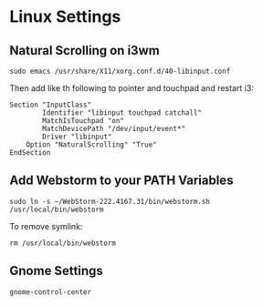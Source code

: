 # Linux Settings

## Natural Scrolling on i3wm
```
sudo emacs /usr/share/X11/xorg.conf.d/40-libinput.conf
```

Then add like th following to pointer and touchpad and restart i3:

```
Section "InputClass"
        Identifier "libinput touchpad catchall"
        MatchIsTouchpad "on"
        MatchDevicePath "/dev/input/event*"
        Driver "libinput"
	Option "NaturalScrolling" "True"
EndSection
```


## Add Webstorm to your PATH Variables

```
sudo ln -s ~/WebStorm-222.4167.31/bin/webstorm.sh /usr/local/bin/webstorm
```

To remove symlink:

```
rm /usr/local/bin/webstorm
```

## Gnome Settings
```
gnome-control-center
```
